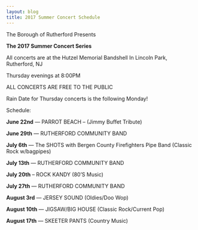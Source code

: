 ```yaml
---
layout: blog
title: 2017 Summer Concert Schedule
---
```


The Borough of Rutherford Presents

**The 2017 Summer Concert Series**


All concerts are at the Hutzel Memorial Bandshell In Lincoln Park, Rutherford, NJ

Thursday evenings at 8:00PM

ALL CONCERTS ARE FREE TO THE PUBLIC

Rain Date for Thursday concerts is the following Monday!

Schedule:

**June 22nd** — PARROT BEACH – (Jimmy Buffet Tribute)

**June 29th** — RUTHERFORD COMMUNITY BAND

**July 6th** — The SHOTS with Bergen County Firefighters Pipe Band (Classic Rock w/bagpipes)

**July 13th** — RUTHERFORD COMMUNITY BAND

**July 20th** – ROCK KANDY (80’S Music)

**July 27th** — RUTHERFORD COMMUNITY BAND

**August 3rd** — JERSEY SOUND (Oldies/Doo Wop)

**August 10th** — JIGSAW/BIG HOUSE (Classic Rock/Current Pop)

**August 17th** — SKEETER PANTS (Country Music)
